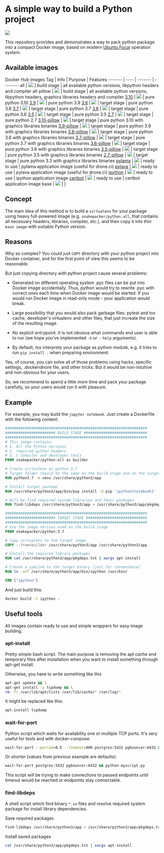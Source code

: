 A simple way to build a Python project
======================================

![](https://github.com/snakepacker/python/raw/master/logo.png)

This repository provides and demonstrates a way to pack python package into a
compact Docker image, based on modern
[Ubuntu Focal](https://releases.ubuntu.com/focal/) operation system.

Available images
----------------

Docker Hub images
Tag      | Info | Purpose | Features
 ------- | ---- | ------- | --------
all      | [![](https://images.microbadger.com/badges/image/snakepacker/python:all.svg)](https://microbadger.com/images/snakepacker/python:all) | build stage | all available python versions, libpython headers and compiler
all-pillow | [![](https://images.microbadger.com/badges/image/snakepacker/python:all-pillow.svg)](https://microbadger.com/images/snakepacker/python:all-pillow) | build stage |  all available python versions, libpython headers, graphics libraries headers and compiler
[3.10](https://docs.python.org/3/whatsnew/3.10.html) | [![](https://images.microbadger.com/badges/image/snakepacker/python:3.10.svg)](https://microbadger.com/images/snakepacker/python:3.10) | pure python 3.10
[3.9](https://docs.python.org/3/whatsnew/3.9.html) | [![](https://images.microbadger.com/badges/image/snakepacker/python:3.9.svg)](https://microbadger.com/images/snakepacker/python:3.9) | pure python 3.9
[3.8](https://docs.python.org/3/whatsnew/3.8.html) | [![](https://images.microbadger.com/badges/image/snakepacker/python:3.8.svg)](https://microbadger.com/images/snakepacker/python:3.8) | target stage | pure python 3.8
[3.7](https://docs.python.org/3/whatsnew/3.7.html) | [![](https://images.microbadger.com/badges/image/snakepacker/python:3.7.svg)](https://microbadger.com/images/snakepacker/python:3.7) | target stage | pure python 3.7
[3.6](https://docs.python.org/3/whatsnew/3.6.html) | [![](https://images.microbadger.com/badges/image/snakepacker/python:3.6.svg)](https://microbadger.com/images/snakepacker/python:3.6) | target stage | pure python 3.6
[3.5](https://docs.python.org/3/whatsnew/3.5.html) | [![](https://images.microbadger.com/badges/image/snakepacker/python:3.5.svg)](https://microbadger.com/images/snakepacker/python:3.5) | target stage | pure python 3.5
[2.7](https://docs.python.org/2/whatsnew/2.7.html) | [![](https://images.microbadger.com/badges/image/snakepacker/python:2.7.svg)](https://microbadger.com/images/snakepacker/python:2.7) | target stage | pure python 2.7
[3.10-pillow](https://docs.python.org/3/whatsnew/3.10.html) | [![](https://images.microbadger.com/badges/image/snakepacker/python:3.10-pillow.svg)](https://microbadger.com/images/snakepacker/python:3.10-pillow) | target stage | pure python 3.10 with graphics libraries binaries
[3.9-pillow](https://docs.python.org/3/whatsnew/3.9.html) | [![](https://images.microbadger.com/badges/image/snakepacker/python:3.9-pillow.svg)](https://microbadger.com/images/snakepacker/python:3.9-pillow) | target stage | pure python 3.9 with graphics libraries binaries
[3.8-pillow](https://docs.python.org/3/whatsnew/3.8.html) | [![](https://images.microbadger.com/badges/image/snakepacker/python:3.8-pillow.svg)](https://microbadger.com/images/snakepacker/python:3.8-pillow) | target stage | pure python 3.8 with graphics libraries binaries
[3.7-pillow](https://docs.python.org/3/whatsnew/3.7.html) | [![](https://images.microbadger.com/badges/image/snakepacker/python:3.7-pillow.svg)](https://microbadger.com/images/snakepacker/python:3.7-pillow) | target stage | pure python 3.7 with graphics libraries binaries
[3.6-pillow](https://docs.python.org/3/whatsnew/3.6.html) | [![](https://images.microbadger.com/badges/image/snakepacker/python:3.6-pillow.svg)](https://microbadger.com/images/snakepacker/python:3.6-pillow) | target stage | pure python 3.6 with graphics libraries binaries
[3.5-pillow](https://docs.python.org/3/whatsnew/3.5.html) | [![](https://images.microbadger.com/badges/image/snakepacker/python:3.5-pillow.svg)](https://microbadger.com/images/snakepacker/python:3.5-pillow) | target stage | pure python 3.5 with graphics libraries binaries
[2.7-pillow](https://docs.python.org/2/whatsnew/2.7.html) | [![](https://images.microbadger.com/badges/image/snakepacker/python:2.7-pillow.svg)](https://microbadger.com/images/snakepacker/python:2.7-pillow) | target stage | pure python 3.3 with graphics libraries binaries
[pylama](https://pylama.readthedocs.io/en/latest/) | [![](https://images.microbadger.com/badges/image/snakepacker/python:pylama.svg)](https://microbadger.com/images/snakepacker/python:pylama) | ready to use | pylama application image (useful for drone.ci)
[pylava](https://pylavadocs.readthedocs.io/en/latest/) | [![](https://images.microbadger.com/badges/image/snakepacker/python:pylava.svg)](https://microbadger.com/images/snakepacker/python:pylava) | ready to use | pylava application image (useful for drone.ci)
[ipython](https://jupyter.org) | [![](https://images.microbadger.com/badges/image/snakepacker/python:ipython.svg)](https://microbadger.com/images/snakepacker/python:ipython) | ready to use | ipython application image
[certbot](https://certbot.eff.org) | [![](https://images.microbadger.com/badges/image/snakepacker/python:certbot.svg)](https://microbadger.com/images/snakepacker/python:certbot) | ready to use | certbot application image
base     | [![](https://images.microbadger.com/badges/image/snakepacker/python:base.svg)](https://microbadger.com/images/snakepacker/python:base) | |



Concept
-------

The main idea of this method is to build a `virtualenv` for your package using 
heavy full-powered image (e.g. `snakepacker/python:all`, that contains all 
necessary headers, libraries, compiler, etc.), and then copy it into thin 
`base image` with suitable Python version.

Reasons
-------

Why so complex? You could just `COPY` directory with your python project into 
Docker container, and for the first point of view this seems to be reasonable. 

But just copying directory with python project cause several problems:

- Generated on different operating system .pyc files can be put into Docker 
  image accidentally. Thus, python would try to rewrite .pyc with correct ones 
  each time when Docker image would be started. If you would run Docker image 
  in read-only mode - your application would break.  
   
- Large possibility that you would also pack garbage files: pytest and tox 
  cache, developer's virtualenv and other files, that just increate the size of 
  the resulting image.

- No explicit entrypoint. It is not obvious what commands end user is able to 
  run (we hope you've implemented `-h` or `--help` arguments).
  
- By default, tox interprets your package as python module, e.g. it tries to 
  run `pip install .` when preparing environment.

Yes, of course, you can solve all of those problems using hacks, specific
settings, .dockeridnore file, and other tricks. But it would be non-intuitive 
and non-obvious for your users.

So, we recommend to spend a little more time and pack your package carefully, 
so your users would run it with pleasure.

Example
-------

For example, you may build the `jupyter notebook`. Just create a Dockerfile 
with the following content:

```Dockerfile
#################################################################
####################### BUILD STAGE #############################
#################################################################
# This image contains:
# 1. All the Python versions
# 2. required python headers
# 3. C compiler and developer tools
FROM snakepacker/python:all as builder

# Create virtualenv on python 3.7
# Target folder should be the same on the build stage and on the target stage
RUN python3.7 -m venv /usr/share/python3/app

# Install target package
RUN /usr/share/python3/app/bin/pip install -U pip 'ipython[notebook]'

# Will be find required system libraries and their packages
RUN find-libdeps /usr/share/python3/app > /usr/share/python3/app/pkgdeps.txt

#################################################################
####################### TARGET STAGE ############################
#################################################################
# Use the image version used on the build stage
FROM snakepacker/python:3.7

# Copy virtualenv to the target image
COPY --from=builder /usr/share/python3/app /usr/share/python3/app

# Install the required library packages
RUN cat /usr/share/python3/app/pkgdeps.txt | xargs apt-install

# Create a symlink to the target binary (just for convenience)
RUN ln -snf /usr/share/python3/app/bin/ipython /usr/bin/

CMD ["ipython"]
```

And just build this:
```bash
docker build -t ipython .
```

Useful tools
------------

All images contain ready to use and simple wrappers for easy image building.

### apt-install

Pretty simple bash script. The main purpose is removing the apt cache and temporary files after installation when you want to install something through apt-get install.

Otherwise, you have to write something like this 

```bash
apt-get update && \
apt-get install -y tcpdump && \
rm -fr /var/lib/apt/lists /var/lib/cache/* /var/log/*
```

It might be replaced like this:
```bash
apt-install tcpdump
```

### wait-for-port

Python script which waits for availability one or multiple TCP ports. It's very useful for tests and with docker-compose.

```bash
wait-for-port --period=0.5 --timeout=600 postgres:5432 pgbouncer:6432 && python myscript.py
```
Or shorter (values from previous example are defaults):
```bash
wait-for-port postgres:5432 pgbouncer:6432 && python myscript.py
```

This script will be trying to make connections to passed endpoints until timeout would be reached or endpoints stay connectable.


### find-libdeps

A shell script which find binary `*.so` files and resolve required system package for install library dependencies.

Save required packages
```bash
find-libdeps /usr/share/python3/app > /usr/share/python3/app/pkgdeps.txt
```

Install saved packages
```bash
cat /usr/share/python3/app/pkgdeps.txt | xargs apt-install
```

